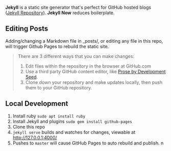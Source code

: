 **Jekyll** is a static site generator that's perfect for GitHub hosted blogs
([Jekyll Repository](https://github.com/jekyll/jekyll)).
**Jekyll Now** reduces boilerplate.

## Editing Posts
Adding/changing a Markdown file in _posts/, or editing any file in this repo,
will trigger Github Pages to rebuild the static site.

> There are 3 different ways that you can make changes:
> 1. Edit files within the repository in the browser at GitHub.com
> 2. Use a third party GitHub content editor, like
[Prose by Development Seed](http://prose.io).
> 3. Clone down your repository and make updates locally,
then push them to your GitHub repository.

## Local Development

1. Install ruby `sudo apt install ruby`
2. Install Jekyll and plugins `sudo gem install github-pages`
3. Clone this repo
4. `jekyll serve` builds and watches for changes, viewable at http://127.0.0.1:4000/
5. Pushes to `master` will cause GitHub Pages to auto rebuild and publish.
n